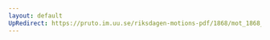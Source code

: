```yaml
---
layout: default
UpRedirect: https://pruto.im.uu.se/riksdagen-motions-pdf/1868/mot_1868__ak__106.pdf
---
```

